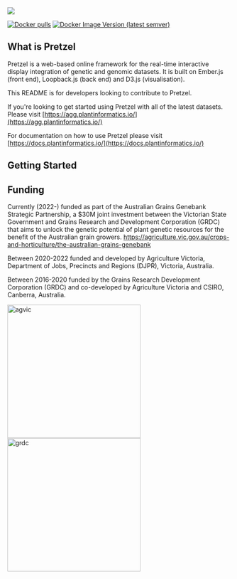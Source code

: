 
<img src="https://plantinformatics.io/landingPageContent/pretzel-logo.png">

[![Docker pulls](https://img.shields.io/docker/pulls/plantinformaticscollaboration/pretzel.svg?logo=docker&style=for-the-badge)](https://hub.docker.com/r/plantinformaticscollaboration/pretzel)
[![Docker Image Version  (latest semver)](https://img.shields.io/docker/v/plantinformaticscollaboration/pretzel.svg?logo=docker&style=for-the-badge)](https://hub.docker.com/r/plantinformaticscollaboration/pretzel)

## What is Pretzel

Pretzel is a web-based online framework for the real-time interactive display integration of genetic and genomic datasets. It is built on Ember.js (front end), Loopback.js (back end) and D3.js (visualisation).

This README is for developers looking to contribute to Pretzel. 

If you're looking to get started using Pretzel with all of the latest datasets. Please visit [https://agg.plantinformatics.io/](https://agg.plantinformatics.io/)

For documentation on how to use Pretzel please visit [https://docs.plantinformatics.io/](https://docs.plantinformatics.io/)

## Getting Started





## Funding

Currently (2022-) funded as part of the Australian Grains Genebank Strategic Partnership, a $30M joint investment between the Victorian State Government and Grains Research and Development Corporation (GRDC) that aims to unlock the genetic potential of plant genetic resources for the benefit of the Australian grain growers.
https://agriculture.vic.gov.au/crops-and-horticulture/the-australian-grains-genebank

Between 2020-2022 funded and developed by Agriculture Victoria, Department of Jobs, Precincts and Regions (DJPR), Victoria, Australia.

Between 2016-2020 funded by the Grains Research Development Corporation (GRDC) and co-developed by Agriculture Victoria and CSIRO, Canberra, Australia.

<img alt="agvic" src="https://agriculture.vic.gov.au/__data/assets/git_bridge/0004/866065/dist/images/agriculture-logo.svg" width="300"><img alt="grdc" src="https://agriculture.vic.gov.au/__data/assets/image/0005/906422/GRDC-logo.jpg" width="300">
